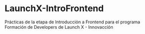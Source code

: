 # LaunchX-IntroFrontend
Prácticas de la etapa de Introducción a Frontend  para el programa Formación de Developers de Launch X - Innovacción
